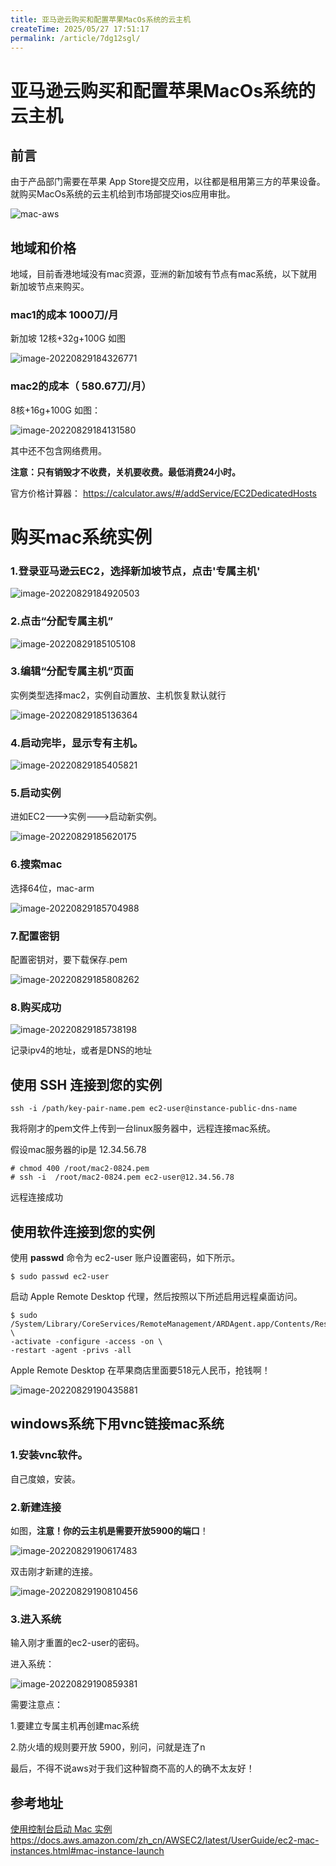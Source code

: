 ```yaml
---
title: 亚马逊云购买和配置苹果MacOs系统的云主机
createTime: 2025/05/27 17:51:17
permalink: /article/7dg12sgl/
---
```

# 亚马逊云购买和配置苹果MacOs系统的云主机



## 前言

由于产品部门需要在苹果 App Store提交应用，以往都是租用第三方的苹果设备。就购买MacOs系统的云主机给到市场部提交ios应用审批。

![mac-aws](https://imgoss.xgss.net/picgo/mac-aws.jpg?aliyun)

## 地域和价格

地域，目前香港地域没有mac资源，亚洲的新加坡有节点有mac系统，以下就用新加坡节点来购买。

### mac1的成本 1000刀/月

新加坡 12核+32g+100G 如图

![image-20220829184326771](https://imgoss.xgss.net/picgo/image-20220829184326771.png?aliyun)

### mac2的成本（ 580.67刀/月）

8核+16g+100G 如图：

![image-20220829184131580](https://imgoss.xgss.net/picgo/image-20220829184131580.png?aliyun)

其中还不包含网络费用。

**注意：只有销毁才不收费，关机要收费。最低消费24小时。**

官方价格计算器： https://calculator.aws/#/addService/EC2DedicatedHosts

# 购买mac系统实例

### 1.登录亚马逊云EC2，选择新加坡节点，点击'专属主机'

![image-20220829184920503](https://imgoss.xgss.net/picgo/image-20220829184920503.png?aliyun)

### 2.点击“分配专属主机”

![image-20220829185105108](https://imgoss.xgss.net/picgo/image-20220829185105108.png?aliyun)

### 3.编辑“分配专属主机”页面

实例类型选择mac2，实例自动置放、主机恢复默认就行

![image-20220829185136364](https://imgoss.xgss.net/picgo/image-20220829185136364.png?aliyun)

### 4.启动完毕，显示专有主机。

![image-20220829185405821](https://imgoss.xgss.net/picgo/image-20220829185405821.png?aliyun)

### 5.启动实例

进如EC2--->实例--->启动新实例。

![image-20220829185620175](https://imgoss.xgss.net/picgo/image-20220829185620175.png?aliyun)

### 6.搜索mac

选择64位，mac-arm

![image-20220829185704988](https://imgoss.xgss.net/picgo/image-20220829185704988.png?aliyun)

### 7.配置密钥

配置密钥对，要下载保存.pem

![image-20220829185808262](https://imgoss.xgss.net/picgo/image-20220829185808262.png?aliyun)

### 8.购买成功

![image-20220829185738198](https://imgoss.xgss.net/picgo/image-20220829185738198.png?aliyun)

记录ipv4的地址，或者是DNS的地址



## 使用 SSH 连接到您的实例



```
ssh -i /path/key-pair-name.pem ec2-user@instance-public-dns-name
```

我将刚才的pem文件上传到一台linux服务器中，远程连接mac系统。

假设mac服务器的ip是 12.34.56.78

```
# chmod 400 /root/mac2-0824.pem
# ssh -i  /root/mac2-0824.pem ec2-user@12.34.56.78
```

远程连接成功



## 使用软件连接到您的实例

使用 **passwd** 命令为 ec2-user 账户设置密码，如下所示。

```
$ sudo passwd ec2-user
```

启动 Apple Remote Desktop 代理，然后按照以下所述启用远程桌面访问。

```
$ sudo /System/Library/CoreServices/RemoteManagement/ARDAgent.app/Contents/Resources/kickstart \
-activate -configure -access -on \
-restart -agent -privs -all
```

Apple Remote Desktop 在苹果商店里面要518元人民币，抢钱啊！

![image-20220829190435881](https://imgoss.xgss.net/picgo/image-20220829190435881.png?aliyun)

## windows系统下用vnc链接mac系统

### 1.安装vnc软件。

自己度娘，安装。

### 2.新建连接

如图，**注意！你的云主机是需要开放5900的端口**！

![image-20220829190617483](https://imgoss.xgss.net/picgo/image-20220829190617483.png?aliyun)

双击刚才新建的连接。

![image-20220829190810456](https://imgoss.xgss.net/picgo/image-20220829190810456.png?aliyun)

### 3.进入系统

输入刚才重置的ec2-user的密码。



进入系统：

![image-20220829190859381](https://imgoss.xgss.net/picgo/image-20220829190859381.png?aliyun)

需要注意点：

1.要建立专属主机再创建mac系统

2.防火墙的规则要开放 5900，别问，问就是连了n



最后，不得不说aws对于我们这种智商不高的人的确不太友好！

## 参考地址

[使用控制台启动 Mac 实例](https://docs.aws.amazon.com/zh_cn/AWSEC2/latest/UserGuide/ec2-mac-instances.html#mac-instance-launch) https://docs.aws.amazon.com/zh_cn/AWSEC2/latest/UserGuide/ec2-mac-instances.html#mac-instance-launch





